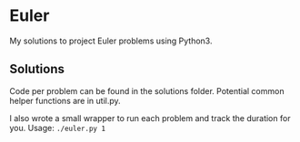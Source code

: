 # Euler

My solutions to project Euler problems using Python3.

## Solutions

Code per problem can be found in the solutions folder.
Potential common helper functions are in util.py.

I also wrote a small wrapper to run each problem and track the duration for you.
Usage: ```./euler.py 1```
